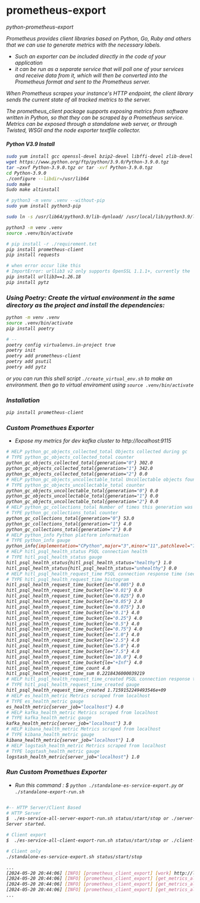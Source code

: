 # prometheus-export
<i>python-prometheus-export

Prometheus provides client libraries based on Python, Go, Ruby and others that we can use to generate metrics with the necessary labels. 
- Such an exporter can be included directly in the code of your application
- it can be run as a separate service that will poll one of your services and receive data from it, which will then be converted into the Prometheus format and sent to the Prometheus server. 

When Prometheus scrapes your instance's HTTP endpoint, the client library sends the current state of all tracked metrics to the server.

The prometheus_client package supports exposing metrics from software written in Python, so that they can be scraped by a Prometheus service.
Metrics can be exposed through a standalone web server, or through Twisted, WSGI and the node exporter textfile collector.


#### Python V3.9 Install
```bash
sudo yum install gcc openssl-devel bzip2-devel libffi-devel zlib-devel git 
wget https://www.python.org/ftp/python/3.9.0/Python-3.9.0.tgz 
tar –zxvf Python-3.9.0.tgz or tar -xvf Python-3.9.0.tgz 
cd Python-3.9.0 
./configure --libdir=/usr/lib64 
sudo make 
Sudo make altinstall 

# python3 -m venv .venv --without-pip
sudo yum install python3-pip

sudo ln -s /usr/lib64/python3.9/lib-dynload/ /usr/local/lib/python3.9/lib-dynload

python3 -m venv .venv
source .venv/bin/activate

# pip install -r ./requirement.txt
pip install prometheus-client
pip install requests

# when error occur like this
# ImportError: urllib3 v2 only supports OpenSSL 1.1.1+, currently the 'ssl' module is compiled with 'OpenSSL 1.0.2k-fips  26 Jan 2017'. See: https://github.com/urllib3/urllib3/issues/2168
pip install urllib3==1.26.18
pip install pytz
```


### Using Poetry: Create the virtual environment in the same directory as the project and install the dependencies:
```bash
python -m venv .venv
source .venv/bin/activate
pip install poetry

# --
poetry config virtualenvs.in-project true
poetry init
poetry add prometheus-client
poetry add psutil
poetry add pytz
```
or you can run this shell script `./create_virtual_env.sh` to make an environment. then go to virtual enviroment using `source .venv/bin/activate`



### Installation
```bash
pip install prometheus-client
```

### Custom Promethues Exporter
- Expose my metrics for dev kafka cluster to http://localhost:9115
```bash
# HELP python_gc_objects_collected_total Objects collected during gc
# TYPE python_gc_objects_collected_total counter
python_gc_objects_collected_total{generation="0"} 302.0
python_gc_objects_collected_total{generation="1"} 342.0
python_gc_objects_collected_total{generation="2"} 0.0
# HELP python_gc_objects_uncollectable_total Uncollectable objects found during GC
# TYPE python_gc_objects_uncollectable_total counter
python_gc_objects_uncollectable_total{generation="0"} 0.0
python_gc_objects_uncollectable_total{generation="1"} 0.0
python_gc_objects_uncollectable_total{generation="2"} 0.0
# HELP python_gc_collections_total Number of times this generation was collected
# TYPE python_gc_collections_total counter
python_gc_collections_total{generation="0"} 53.0
python_gc_collections_total{generation="1"} 4.0
python_gc_collections_total{generation="2"} 0.0
# HELP python_info Python platform information
# TYPE python_info gauge
python_info{implementation="CPython",major="3",minor="11",patchlevel="7",version="3.11.7"} 1.0
# HELP hitl_psql_health_status PSQL connection health
# TYPE hitl_psql_health_status gauge
hitl_psql_health_status{hitl_psql_health_status="healthy"} 1.0
hitl_psql_health_status{hitl_psql_health_status="unhealthy"} 0.0
# HELP hitl_psql_health_request_time PSQL connection response time (seconds)
# TYPE hitl_psql_health_request_time histogram
hitl_psql_health_request_time_bucket{le="0.005"} 0.0
hitl_psql_health_request_time_bucket{le="0.01"} 0.0
hitl_psql_health_request_time_bucket{le="0.025"} 0.0
hitl_psql_health_request_time_bucket{le="0.05"} 2.0
hitl_psql_health_request_time_bucket{le="0.075"} 3.0
hitl_psql_health_request_time_bucket{le="0.1"} 4.0
hitl_psql_health_request_time_bucket{le="0.25"} 4.0
hitl_psql_health_request_time_bucket{le="0.5"} 4.0
hitl_psql_health_request_time_bucket{le="0.75"} 4.0
hitl_psql_health_request_time_bucket{le="1.0"} 4.0
hitl_psql_health_request_time_bucket{le="2.5"} 4.0
hitl_psql_health_request_time_bucket{le="5.0"} 4.0
hitl_psql_health_request_time_bucket{le="7.5"} 4.0
hitl_psql_health_request_time_bucket{le="10.0"} 4.0
hitl_psql_health_request_time_bucket{le="+Inf"} 4.0
hitl_psql_health_request_time_count 4.0
hitl_psql_health_request_time_sum 0.2218436000039219
# HELP hitl_psql_health_request_time_created PSQL connection response time (seconds)
# TYPE hitl_psql_health_request_time_created gauge
hitl_psql_health_request_time_created 1.7159152249493546e+09
# HELP es_health_metric Metrics scraped from localhost
# TYPE es_health_metric gauge
es_health_metric{server_job="localhost"} 4.0
# HELP kafka_health_metric Metrics scraped from localhost
# TYPE kafka_health_metric gauge
kafka_health_metric{server_job="localhost"} 3.0
# HELP kibana_health_metric Metrics scraped from localhost
# TYPE kibana_health_metric gauge
kibana_health_metric{server_job="localhost"} 1.0
# HELP logstash_health_metric Metrics scraped from localhost
# TYPE logstash_health_metric gauge
logstash_health_metric{server_job="localhost"} 1.0
```


### Run Custom Promethues Exporter
- Run this command : $ `python ./standalone-es-service-export.py` or `./standalone-export-run.sh`
```bash

#-- HTTP Server/Client Based
# HTTP Server
$  ./es-service-all-server-export-run.sh status/start/stop or ./server-export-run.sh
Server started.

# Client export
$  ./es-service-all-client-export-run.sh status/start/stop or ./client-export-run.sh

# Client only
./standalone-es-service-export.sh status/start/stop

...
[2024-05-20 20:44:06] [INFO] [prometheus_client_export] [work] http://localhost:9999/health?kafka_url=localhost:9092,localhost:9092,localhost:9092&es_url=localhost:9200,localhost:9200,localhost:9200,localhost:9200&kibana_url=localhost:5601&logstash_url=process
[2024-05-20 20:44:06] [INFO] [prometheus_client_export] [get_metrics_all_envs] 200
[2024-05-20 20:44:06] [INFO] [prometheus_client_export] [get_metrics_all_envs] <Response [200]>
[2024-05-20 20:44:06] [INFO] [prometheus_client_export] [get_metrics_all_envs] {'kafka_url': {'localhost:9092': 'OK', 'GREEN_CNT': 3, 'localhost:9092': 'OK', 'localhost:9092': 'OK'}, 'es_url': {'localhost:9200': 'OK', 'GREEN_CNT': 4, 'localhost:9200': 'OK', 'localhost:9200': 'OK', 'localhost:9200': 'OK'}, 'kibana_url': {'localhost:5601': 'OK', 'GREEN_CNT': 1}, 'logstash_url': 1}
...
```